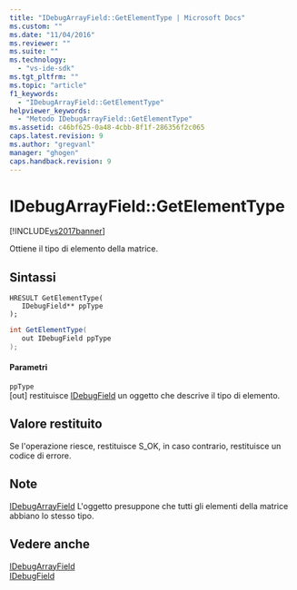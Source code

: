 ```yaml
---
title: "IDebugArrayField::GetElementType | Microsoft Docs"
ms.custom: ""
ms.date: "11/04/2016"
ms.reviewer: ""
ms.suite: ""
ms.technology: 
  - "vs-ide-sdk"
ms.tgt_pltfrm: ""
ms.topic: "article"
f1_keywords: 
  - "IDebugArrayField::GetElementType"
helpviewer_keywords: 
  - "Metodo IDebugArrayField::GetElementType"
ms.assetid: c46bf625-0a48-4cbb-8f1f-286356f2c065
caps.latest.revision: 9
ms.author: "gregvanl"
manager: "ghogen"
caps.handback.revision: 9
---
```

# IDebugArrayField::GetElementType
[!INCLUDE[vs2017banner](../../../code-quality/includes/vs2017banner.md)]

Ottiene il tipo di elemento della matrice.  
  
## Sintassi  
  
```cpp#  
HRESULT GetElementType(   
   IDebugField** ppType  
);  
```  
  
```c#  
int GetElementType(  
   out IDebugField ppType  
);  
```  
  
#### Parametri  
 `ppType`  
 \[out\]  restituisce [IDebugField](../../../extensibility/debugger/reference/idebugfield.md) un oggetto che descrive il tipo di elemento.  
  
## Valore restituito  
 Se l'operazione riesce, restituisce S\_OK, in caso contrario, restituisce un codice di errore.  
  
## Note  
 [IDebugArrayField](../../../extensibility/debugger/reference/idebugarrayfield.md) L'oggetto presuppone che tutti gli elementi della matrice abbiano lo stesso tipo.  
  
## Vedere anche  
 [IDebugArrayField](../../../extensibility/debugger/reference/idebugarrayfield.md)   
 [IDebugField](../../../extensibility/debugger/reference/idebugfield.md)